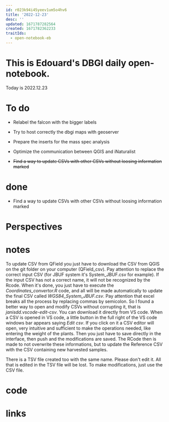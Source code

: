 ```yaml
---
id: r023k94i45yeev1um5o4hv6
title: '2022-12-23'
desc: ''
updated: 1671787282564
created: 1671782362233
traitIds:
  - open-notebook-eb
---
```


# This is Edouard's DBGI daily open-notebook.

Today is 2022.12.23

# To do

- Relabel the falcon with the bigger labels

- Try to host correctly the dbgi maps with geoserver

- Prepare the inserts for the mass spec analysis

- Optimize the communication between QGIS and iNaturalist

- ~~Find a way to update CSVs with other CSVs without loosing information marked~~

# done

- Find a way to update CSVs with other CSVs without loosing information marked

# Perspectives

# notes
To update CSV from QField you just have to download the CSV from QGIS on the git folder on your computer (QField_csv). Pay attention to replace the correct input CSV (for JBUF system it's System_JBUF.csv for example). If the input CSV has not a correct name, it will not be recognized by the Rcode. When it's done, you just have to execute the *Coordinates_convertor.R* code, and all will be made automatically to update the final CSV called *WGS84_System_JBUF.csv*. Pay attention that excel breaks all the process by replacing commas by semicolon. So I found a better way to open and modify CSVs without corrupting it, that is *janisdd.vscode-edit-csv*. You can download it directly from VS code. When a CSV is opened in VS code, a little button in the full right of the VS code windows bar appears saying *Edit csv*. If you click on it a CSV editor will open, very intuitive and sufficient to make the operations needed, like entering the weight of the plants. Then you just have to save directly in the interface, then push and the modifications are saved. The RCode then is made to not overwrite these informations, but to update the Reference CSV with the CSV containing new harvested samples.

There is a TSV file created too with the same name. Please don't edit it. All that is edited in the TSV file will be lost. To make modifications, just use the CSV file.

# code

# links


